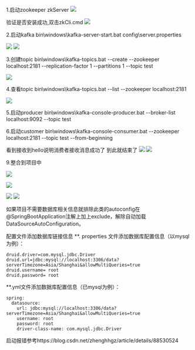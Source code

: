 1.启动zookeeper
zkServer
![](https://img2020.cnblogs.com/blog/1231979/202010/1231979-20201031233515500-1571527278.png)


验证是否安装成功,双击zkCli.cmd
![](https://img2020.cnblogs.com/blog/1231979/202010/1231979-20201031234111477-196927198.png)



2.启动kafka
bin\windows\kafka-server-start.bat config\server.properties

![](https://img2020.cnblogs.com/blog/1231979/202010/1231979-20201031233355991-1446259764.png)
![](https://img2020.cnblogs.com/blog/1231979/202010/1231979-20201031233734688-408757272.png)



3.创建topic
bin\windows\kafka-topics.bat --create --zookeeper localhost:2181 --replication-factor 1 --partitions 1 --topic test

![](https://img2020.cnblogs.com/blog/1231979/202010/1231979-20201031233824660-898526479.png)



4.查看topic
bin\windows\kafka-topics.bat --list --zookeeper localhost:2181

![](https://img2020.cnblogs.com/blog/1231979/202010/1231979-20201031233901922-618881617.png)



5.启动producer
bin\windows\kafka-console-producer.bat --broker-list localhost:9092 --topic test

6.启动customer
bin\windows\kafka-console-consumer.bat --zookeeper localhost:2181 --topic test --from-beginning


看到接收到hello说明消费者接收消息成功了    到此就结束了
![](https://img2020.cnblogs.com/blog/1231979/202010/1231979-20201031234709018-1407211813.png)
![](https://img2020.cnblogs.com/blog/1231979/202010/1231979-20201031234717899-729788661.png)


9.整合到项目中

![](https://img2020.cnblogs.com/blog/1231979/202010/1231979-20201031234940038-1117273735.png)

![](https://img2020.cnblogs.com/blog/1231979/202010/1231979-20201031235021165-326409094.png)


![](https://img2020.cnblogs.com/blog/1231979/202010/1231979-20201031235108926-318119068.png)
![](https://img2020.cnblogs.com/blog/1231979/202010/1231979-20201031235122696-51515054.png)





如果项目不需要数据库相关信息就排除此类的autoconfig在@SpringBootApplication注解上加上exclude，解除自动加载DataSourceAutoConfiguration。

配置文件添加数据库链接信息
**. properties 文件添加数据库配置信息（以mysql为例）：

```
druid.driver=com.mysql.jdbc.Driver
druid.url=jdbc:mysql://localhost:3306/data?serverTimezone=Asia/Shanghai&allowMultiQueries=true
druid.username= root
druid.password= root
```


**.yml文件添加数据库配置信息（已mysql为例）：
```
spring:
  datasource:
    url: jdbc:mysql://localhost:3306/data?serverTimezone=Asia/Shanghai&allowMultiQueries=true
    username: root
    password: root
    driver-class-name: com.mysql.jdbc.Driver
```

启动报错参考https://blog.csdn.net/zhenghhgz/article/details/88530524